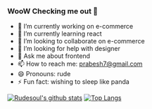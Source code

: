 ### WooW Checking me out 👋


- 🔭 I’m currently working on e-commerce
- 🌱 I’m currently learning react
- 👯 I’m looking to collaborate on e-commerce
- 🤔 I’m looking for help with designer
- 💬 Ask me about frontend
- 📫 How to reach me: prabesh7@gmail.com
- 😄 Pronouns: rude
- ⚡ Fun fact: wishing to sleep like panda



[![Rudesoul's github stats](https://github-readme-stats.vercel.app/api?username=rudesoul&show_icons=true&count_private=true&theme=dark)](https://github.com/anuraghazra/github-readme-stats)  [![Top Langs](https://github-readme-stats.vercel.app/api/top-langs/?username=rudesoul)](https://github.com/anuraghazra/github-readme-stats)


